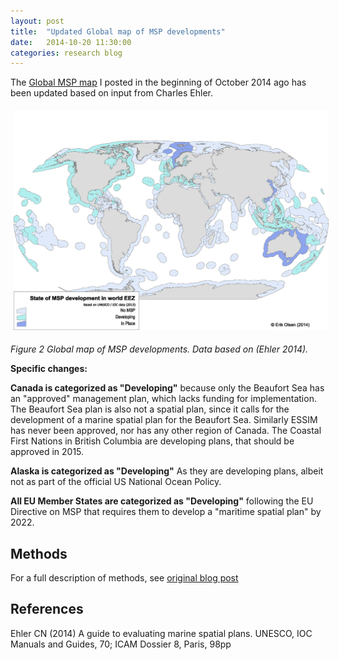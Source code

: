 ```yaml
---
layout: post
title:  "Updated Global map of MSP developments"
date:   2014-10-20 11:30:00
categories: research blog
---
```




The [Global MSP map](http://erikjsolsen.github.io/research/blog/2014/10/02/Global-MSP-map/) I  posted in the beginning of October 2014 ago has been updated based on input from Charles Ehler. 

<img src="/assets/MSP_world_EEz_map_v2.jpg" style="float: center;  width: 800px;  padding:5px 5px 5px 5px;"/>


*Figure 2 Global map of MSP developments. Data based on (Ehler 2014).*


**Specific changes:** 

**Canada is categorized as "Developing"** because only the Beaufort Sea has an "approved" management plan, which lacks funding for implementation. The Beaufort Sea plan is also not a  spatial plan,  since it calls for the development of a marine spatial plan for the Beaufort Sea.  Similarly ESSIM has never been approved, nor has any other region of Canada.  The Coastal First Nations in British Columbia are developing plans, that should be approved in 2015.

**Alaska is categorized as "Developing"** As they are developing plans, albeit not as part of the official US National Ocean Policy.

**All EU Member States are categorized as "Developing"** following the EU Directive on MSP that requires them to develop a "maritime spatial plan" by 2022.  



Methods
-------
For a full description of methods, see [original blog post](http://erikjsolsen.github.io/research/blog/2014/10/02/Global-MSP-map/) 


References
----------

Ehler CN (2014) A guide to evaluating marine spatial plans. UNESCO, IOC Manuals and Guides, 70; ICAM Dossier 8, Paris, 98pp